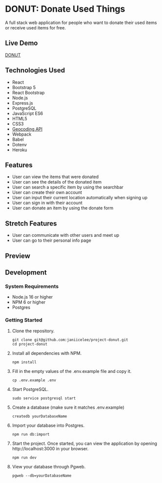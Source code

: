 # DONUT: Donate Used Things

A full stack web application for people who want to donate their used items or receive used items for free.

## Live Demo
[DONUT](https://donate-used-things.herokuapp.com/#)

## Technologies Used
- React
- Bootstrap 5
- React Bootstrap
- Node.js
- Express.js
- PostgreSQL
- JavaScript ES6
- HTML5
- CSS3
- [Geocoding API](https://developers.google.com/maps/documentation/geocoding/overview)
- Webpack
- Babel
- Dotenv
- Heroku

## Features
- User can view the items that were donated
- User can see the details of the donated item
- User can search a specific item by using the searchbar
- User can create their own account
- User can input their current location automatically when signing up
- User can sign in with their account
- User can donate an item by using the donate form

## Stretch Features
- User can communicate with other users and meet up
- User can go to their personal info page

## Preview


## Development

### System Requirements

- Node.js 16 or higher
- NPM 6 or higher
- Postgres

### Getting Started

1. Clone the repository.

    ```shell
    git clone git@github.com:janiicelee/project-donut.git
    cd project-donut
    ```

2. Install all dependencies with NPM.

    ```shell
    npm install
    ```
    
3. Fill in the empty values of the .env.example file and copy it.

    ```shell
    cp .env.example .env
    ```

4. Start PostgreSQL.

    ```shell
    sudo service postgresql start
    ```
5. Create a database (make sure it matches .env.example)
    ```shell
    createdb yourDatabaseName
    ```
6. Import your database into Postgres.
    ```shell
    npm run db:import
    ```   
7.  Start the project. Once started, you can view the application by opening http://localhost:3000 in your browser.

    ```shell
    npm run dev
    ```

8. View your database through Pgweb.
    ```shell
    pgweb --db=yourDatabaseName
    ```

